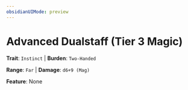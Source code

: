 ```yaml
---
obsidianUIMode: preview
---
```

# Advanced Dualstaff (Tier 3 Magic)

**Trait**: `Instinct` | **Burden**: `Two-Handed`

**Range**: `Far` | **Damage**: `d6+9 (Mag)`

**Feature**: None